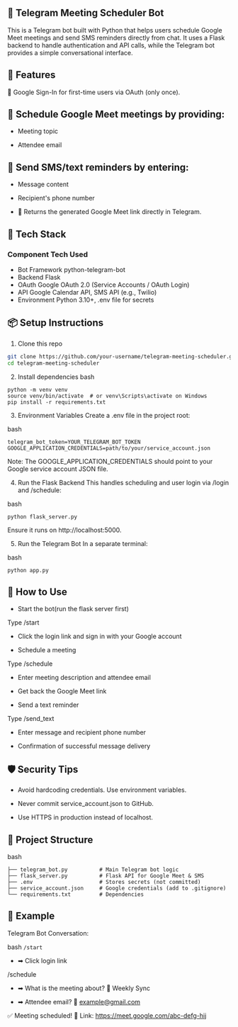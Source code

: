 ## 📅 Telegram Meeting Scheduler Bot
This is a Telegram bot built with Python that helps users schedule Google Meet meetings and send SMS reminders directly from chat.
It uses a Flask backend to handle authentication and API calls, while the Telegram bot provides a simple conversational interface.

## 🚀 Features
🔐 Google Sign-In for first-time users via OAuth (only once).

## 📅 Schedule Google Meet meetings by providing:

- Meeting topic

- Attendee email

## 📩 Send SMS/text reminders by entering:

- Message content

- Recipient's phone number

- 🔗 Returns the generated Google Meet link directly in Telegram.

## 🧰 Tech Stack
### Component	Tech Used
- Bot Framework	python-telegram-bot
- Backend	Flask
- OAuth	Google OAuth 2.0 (Service Accounts / OAuth Login)
- API	Google Calendar API, SMS API (e.g., Twilio)
- Environment	Python 3.10+, .env file for secrets

## 📦 Setup Instructions
1. Clone this repo
``` bash
git clone https://github.com/your-username/telegram-meeting-scheduler.git
cd telegram-meeting-scheduler
```
2. Install dependencies
bash
```
python -m venv venv
source venv/bin/activate  # or venv\Scripts\activate on Windows
pip install -r requirements.txt
```
3. Environment Variables
Create a .env file in the project root:

bash
```
telegram_bot_token=YOUR_TELEGRAM_BOT_TOKEN
GOOGLE_APPLICATION_CREDENTIALS=path/to/your/service_account.json
```
Note: The GOOGLE_APPLICATION_CREDENTIALS should point to your Google service account JSON file.

4. Run the Flask Backend
This handles scheduling and user login via /login and /schedule:

bash
```
python flask_server.py
```
Ensure it runs on http://localhost:5000.

5. Run the Telegram Bot
In a separate terminal:

bash
```
python app.py
```
## 💬 How to Use
- Start the bot(run the flask server first)

Type /start

- Click the login link and sign in with your Google account

- Schedule a meeting

Type /schedule

- Enter meeting description and attendee email

- Get back the Google Meet link

- Send a text reminder

Type /send_text

- Enter message and recipient phone number

-   Confirmation of successful message delivery

## 🛡️ Security Tips
- Avoid hardcoding credentials. Use environment variables.

- Never commit service_account.json to GitHub.

- Use HTTPS in production instead of localhost.

## 📁 Project Structure
bash
```
├── telegram_bot.py          # Main Telegram bot logic
├── flask_server.py          # Flask API for Google Meet & SMS
├── .env                     # Stores secrets (not committed)
├── service_account.json     # Google credentials (add to .gitignore)
└── requirements.txt         # Dependencies
```
## 🧪 Example
Telegram Bot Conversation:

bash
``
/start
``
- ➡ Click login link

/schedule
- ➡ What is the meeting about?
📩 Weekly Sync

- ➡ Attendee email?
👤 example@gmail.com

✅ Meeting scheduled!
📎 Link: https://meet.google.com/abc-defg-hij
